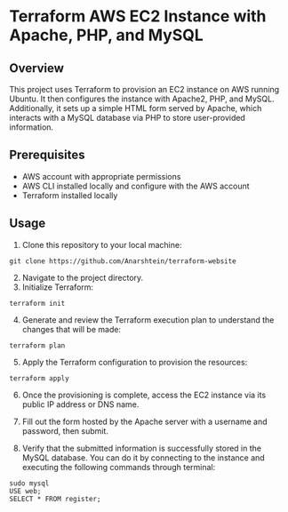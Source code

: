 # Terraform AWS EC2 Instance with Apache, PHP, and MySQL

## Overview
This project uses Terraform to provision an EC2 instance on AWS running Ubuntu. It then configures the instance with Apache2, PHP, and MySQL. Additionally, it sets up a simple HTML form served by Apache, which interacts with a MySQL database via PHP to store user-provided information.

## Prerequisites
- AWS account with appropriate permissions
- AWS CLI installed locally and configure with the AWS account
- Terraform installed locally


## Usage
1. Clone this repository to your local machine:
 ```
git clone https://github.com/Anarshtein/terraform-website
```
2. Navigate to the project directory.
3. Initialize Terraform:
```
terraform init
```
4. Generate and review the Terraform execution plan to understand the changes that will be made:
```
terraform plan
```
5. Apply the Terraform configuration to provision the resources:
```
terraform apply
```
6. Once the provisioning is complete, access the EC2 instance via its public IP address or DNS name.

7. Fill out the form hosted by the Apache server with a username and password, then submit.

8. Verify that the submitted information is successfully stored in the MySQL database. You can do it by connecting to the instance and executing the following commands through terminal:
```
sudo mysql
USE web;
SELECT * FROM register;
```
